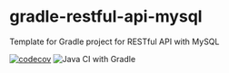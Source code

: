 # gradle-restful-api-mysql
Template for Gradle project for RESTful API with MySQL

[![codecov](https://codecov.io/gh/gitaction/api/branch/master/graph/badge.svg)](https://codecov.io/gh/gitaction/api)
![Java CI with Gradle](https://github.com/gitaction/api/workflows/Java%20CI%20CD%20with%20Gradle/badge.svg)
